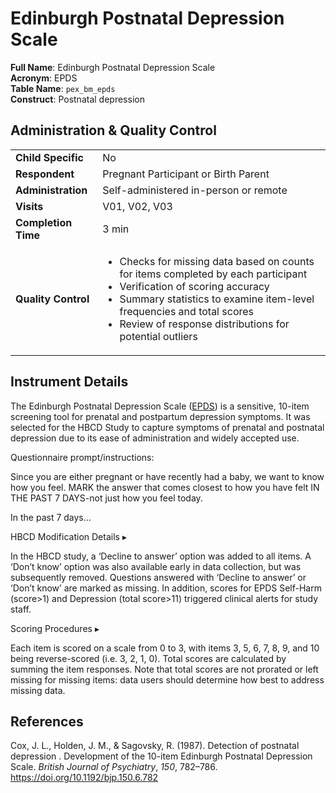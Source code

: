 # Edinburgh Postnatal Depression Scale

**Full Name**: Edinburgh Postnatal Depression Scale                      
**Acronym**: EPDS            
**Table Name**: `pex_bm_epds`       
**Construct**: Postnatal depression

## Administration & Quality Control

<table class="table-no-vertical-lines" style="width: 100%; border-collapse: collapse; table-layout: fixed;">
<tbody>
<tr><td><b>Child Specific</b></td>
<td>No</td></tr>
<tr><td><b>Respondent</b></td>
<td style="word-wrap: break-word; white-space: normal;">Pregnant Participant or Birth Parent</td></tr>
<tr><td><b>Administration</b></td>
<td style="word-wrap: break-word; white-space: normal;">Self-administered in-person or remote</td></tr>
<tr><td><b>Visits</b></td>
<td>V01, V02, V03</td></tr>
<tr><td><b>Completion Time</b></td>
<td>3 min</td></tr>
<tr><td><b>Quality Control</b></td>
<td style="word-wrap: break-word; white-space: normal;">
<ul>
<li>Checks for missing data based on counts for items completed by each participant</li>
<li>Verification of scoring accuracy</li>
<li>Summary statistics to examine item-level frequencies and total scores</li>
<li>Review of response distributions for potential outliers</li>
</ul>        
</td></tr>
</tbody>
</table>

## Instrument Details

The Edinburgh Postnatal Depression Scale (<a href="https://downloads.aap.org/AAP/PDF/Postnatal%20Depression%20Scale.pdf">EPDS</a>) is a sensitive, 10-item screening tool for prenatal and postpartum depression symptoms. It was selected for the HBCD Study to capture symptoms of prenatal and postnatal depression due to its ease of administration and widely accepted use. 

<p>
<div class="notification-banner static-banner">
  <span class="emoji"><i class="fa-solid fa-circle-info"></i></span>
  <span class="text">
    Questionnaire prompt/instructions:
  </span>
</div>
<div class="notification-static-content">
<p>Since you are either pregnant or have recently had a baby, we want to know how you feel. MARK the answer that comes closest to how you have felt IN THE PAST 7 DAYS-not just how you feel today.</p>
<p>In the past 7 days…</p>
</div>
</p>

<div id="hbcd-mod" class="table-banner" onclick="toggleCollapse(this)">
  <span class="text-with-link">
  <span class="text">HBCD Modification Details</span>
  <a class="anchor-link" href="#hbcd-mod" title="Copy link">
  <i class="fa-solid fa-link"></i>
  </a>
  </span>
  <span class="arrow">▸</span>
</div>
<div class="collapsible-content">
<p>In the HBCD study, a ‘Decline to answer’ option was added to all items. A ‘Don’t know’ option was also available early in data collection, but was subsequently removed. Questions answered with ‘Decline to answer’ or ‘Don’t know’ are marked as missing. In addition, scores for EPDS Self-Harm (score>1) and Depression (total score>11) triggered clinical alerts for study staff.</p>
</div>


<div id="scoring" class="table-banner" onclick="toggleCollapse(this)">
    <span class="text-with-link">
    <span class="text">Scoring Procedures</span>
    <a class="anchor-link" href="#scoring" title="Copy link">
    <i class="fa-solid fa-link"></i>
    </a>
    </span>
  <span class="arrow">▸</span>
</div>
<div class="collapsible-content">
<p>Each item is scored on a scale from 0 to 3, with items 3, 5, 6, 7, 8, 9, and 10 being reverse-scored (i.e. 3, 2, 1, 0). Total scores are calculated by summing the item responses. Note that total scores are not prorated or left missing for missing items: data users should determine how best to address missing data.</p>
</div>


## References
<div class="references">
<p>Cox, J. L., Holden, J. M., &amp; Sagovsky, R. (1987). Detection of postnatal depression . Development of the 10-item Edinburgh Postnatal Depression Scale. <em>British Journal of Psychiatry</em>, <em>150</em>, 782–786. <a href="https://doi.org/10.1192/bjp.150.6.782">https://doi.org/10.1192/bjp.150.6.782</a></p>
</div>
<br>
